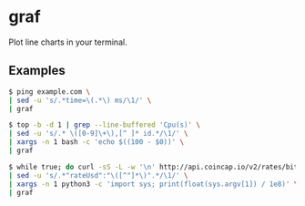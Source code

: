 # graf

Plot line charts in your terminal.


## Examples

```sh
$ ping example.com \
| sed -u 's/.*time=\(.*\) ms/\1/' \
| graf
```

```sh
$ top -b -d 1 | grep --line-buffered 'Cpu(s)' \
| sed -u 's/.* \([0-9]\+\),[^ ]* id.*/\1/' \
| xargs -n 1 bash -c 'echo $((100 - $0))' \
| graf
```

```sh
$ while true; do curl -sS -L -w '\n' http://api.coincap.io/v2/rates/bitcoin; sleep 1; done \
| sed -u 's/.*"rateUsd":"\([^"]*\)".*/\1/' \
| xargs -n 1 python3 -c 'import sys; print(float(sys.argv[1]) / 1e8)' \
| graf
```
